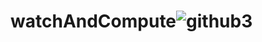 # watchAndCompute![github3](https://user-images.githubusercontent.com/70960407/160268398-e812067b-fa95-46ff-a915-5d832bbe744a.PNG)
